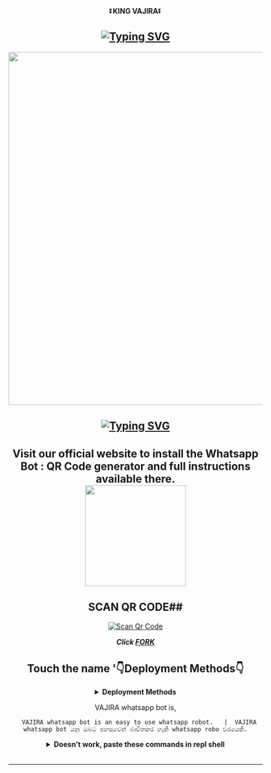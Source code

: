 <div align="center">
    ⏬<b>KING VAJIRA</b>⏬</b>

  
<div align="center">
</p>


## [![Typing SVG](https://readme-typing-svg.herokuapp.com?font=Rockstar-ExtraBold&color=F00&lines=HELLO+IM+KING+VAJIRA+WHATSAPP+BOT)](https://git.io/typing-svg)

   <p align="center">
<a href="https://github.com/vajirabot1">
    <img src="https://telegra.ph/file/fb7993e24f7ecdaecbed5.jpg" width="700px">
  </a>

## [![Typing SVG](https://readme-typing-svg.herokuapp.com?font=Rockstar-ExtraBold&color=F33A6A&lines=𝐖𝐞𝐥𝐜𝐨𝐦𝐞+𝐓𝐨+𝙆𝙄𝙉𝙂╺+𝙑𝘼𝙅𝙄𝙍𝘼+-+𝗕𝗢𝗧.;𝙿𝙾𝚆𝙴𝚁𝙳+𝙱𝚈:+𝙺𝙸𝙽𝙶+𝚅𝙰𝙹𝙸𝚁𝙰+𝚃𝙴𝙰𝙼;ℂ𝕣𝕖𝕒𝕥𝕖𝕕+𝕓𝕪:+𝙒𝙈𝙍.𝙑𝙖𝙟𝙞𝙧𝙖𝙖;𝐌𝐑:+☬𝔻𝔸ℝ𝕂༒𝕍𝔸𝕁𝕀ℝ𝔸࿐;💕ඉතිං+කොහොමද🙃;😁මොකද+කරන්නෙ🌹)](https://git.io/typing-svg)

  
## Visit our official website to install the Whatsapp Bot : QR Code generator and full instructions available there. <div> 	<a href="http://nithyabot.42web.io/"> <img src="https://i.ibb.co/dr27VyW/59060c190cbeef0acff9a657.png" width="200"></br></a>

  ## SCAN QR CODE##
    
 [![Scan Qr Code](https://repl.it/badge/github/quiec/whatsAlfa)](https://replit.com/@VajiraRathnayak/KING-VAJIRA-1?v=1)
 
 
  ***Click [FORK](https://github.com/vajirabot1/KING-VAJIRA/fork)***

  ## Touch the name '👇Deployment Methods👇

<b><details><summary>Deployment Methods</summary></b>
 
 [![Deploy](https://www.herokucdn.com/deploy/button.svg)](https://dashboard.heroku.com/new?button-url=https%3A%2F%2Fgithub.com%2F&template=https://github.com/vajirabot1/KING-VAJIRA)


 
## [![Deploy to Koyeb](https://www.koyeb.com/static/images/deploy/button.svg)](https://app.koyeb.com/apps/deploy?type=git&repository=github.com/DileepaTech/Queen-Nithya-MD&branch=main&env[SESSION_ID]&env[OWNER_NUMBER]=94705674697&env[MONGODB_URI]&&env[OWNER_NAME]=Dileepa&env[KOYEB_API]&env[PREFIX]=.&env[BOTCAHX_API]&env[ALIVE_IMG]=https://telegra.ph/file/0ff686352c51b20af8231.jpg&env[ALIVE_MSJ]=IAmOnline&env[global_url]=instagram.com&env[FAKE_COUNTRY_CODE]=92&env[READ_MESSAGE]=false&env[DISABLE_PM]=false&env[WORKTYPE]=public&env[THEME]=NITHYA&env[AUTO_STICKER]=false&env[AUTO_VOICE]=false&env[PACK_INFO]=prabath;madeby&name=nithya&env[KOYEB_NAME]=nithya&env[ANTILINK_VALUES]=chat.whatsapp.com&env[PORT]=8000)
    
## [![Deploy on Railway](https://railway.app/button.svg)](https://railway.app/template/)
 
    
## <a href="https://app.uffizzi.com/projects"><img src="https://telegra.ph/file/e464e609e43eb3dfdc144.png" alt="Deploy on Railway" width="170px"></a>
</p>
 
## [![Run on Repl.it](https://repl.it/badge/github/quiec/whatsAlfa)](https://repl.it/github/DileepaTech/Queen-Nithya-MD)

</p>

</details>

VAJIRA whatsapp bot is,

      VAJIRA whatsapp bot is an easy to use whatsapp robot.   |  VAJIRA whatsapp bot යනු ඔබට පහසුවෙන් බාවිතකර හැකි whatsapp robo වරයෙකි.


  
 <b><details><summary>Doesn't work, paste these commands in repl shell</summary></b>




```
yarn
npm i pm2 -g && pm2 start lib/client.js
```
Copy the JSON down and paste in repl then fill the vars

```
{
  "SESSION_ID": "ID-Here",
  "OWNER_NUMBER": "91xxxxxxxxxx",
  "OWNER_NAME": "EREN JEAGER",
  "OPENAI_API_KEY": "null",
  "MONGODB_URI": "mongodb+srv://sam:sam@cluster0.u1smxsv.mongodb.net/?retryWrites=true&w=majority",
  "PACK_INFO": "Sam;Pandey",
  "PREFIX": "."
   
}
```

</p>

</details>
 
<br>
<div>

</div>
<hr>
</div>
</div>
    </center>
</body>

